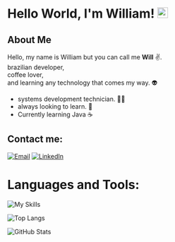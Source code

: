 # Hello World, I'm William!  <img src="https://github.com/TheDudeThatCode/TheDudeThatCode/blob/master/Assets/Earth.gif" width="24px">

## About Me   

Hello, my name is William but you can call me **Will** :v:.   
brazilian developer,   
coffee lover,    
and learning any technology that comes my way. 👽
* systems development technician. 👩‍🎓 
* always looking to learn. 💫  
* Currently learning Java ☕

## Contact me:
[![Email](https://img.shields.io/badge/Email-D14836?style=for-the-badge&logo=gmail&logoColor=white)](mailto:williamjunqueira74@gmail.com) [![LinkedIn](https://img.shields.io/badge/LinkedIn-0077B5?style=for-the-badge&logo=linkedin&logoColor=white)](https://www.linkedin.com/in/william-junqueira/)


# Languages ​​and Tools:  


![My Skills](https://skillicons.dev/icons?i=py,flask,git,github)

![Top Langs](https://github-readme-stats.vercel.app/api/top-langs/?username=williamjunqueira42&layout=compact&theme=radical)

![GitHub Stats](https://github-readme-stats.vercel.app/api?username=williamjunqueira42&show_icons=true&theme=radical)

